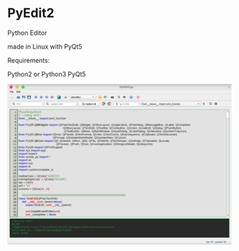 # PyEdit2

Python Editor

made in Linux with PyQt5

Requirements:

Python2 or Python3
PyQt5

![alt text](https://github.com/Axel-Erfurt/PyEdit2/blob/master/screenshot.png)
